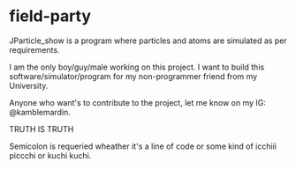 # field-party
JParticle_show is a program where particles and atoms are simulated as per requirements. 

I am the only boy/guy/male working on this project.
I want to build this software/simulator/program for my non-programmer friend from my University.

Anyone who want's to contribute to the project, let me know on my IG: @kamblemardin.

TRUTH IS TRUTH

Semicolon is requeried wheather it's a line of code or some kind of icchiii piccchi or kuchi kuchi.
